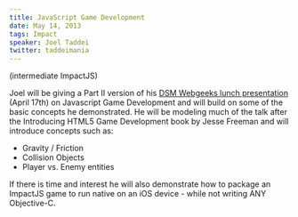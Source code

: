 ```yaml
---
title: JavaScript Game Development
date: May 14, 2013
tags: Impact
speaker: Joel Taddei
twitter: taddeimania
---
```


(intermediate ImpactJS)

Joel will be giving a Part II version of his [DSM Webgeeks lunch presentation](http://www.dsmwebgeeks.com/2013/04/javascript-game-development-%E2%80%93-lunch-meeting-wed-april-17th/)
(April 17th) on Javascript Game Development and will build on some of the basic
concepts he demonstrated.  He will be modeling much of the talk after the Introducing
HTML5 Game Development book by Jesse Freeman and will introduce concepts such as:

- Gravity / Friction
- Collision Objects
- Player vs. Enemy entities

If there is time and interest he will also demonstrate how to package an ImpactJS
game to run native on an iOS device - while not writing ANY Objective-C.

